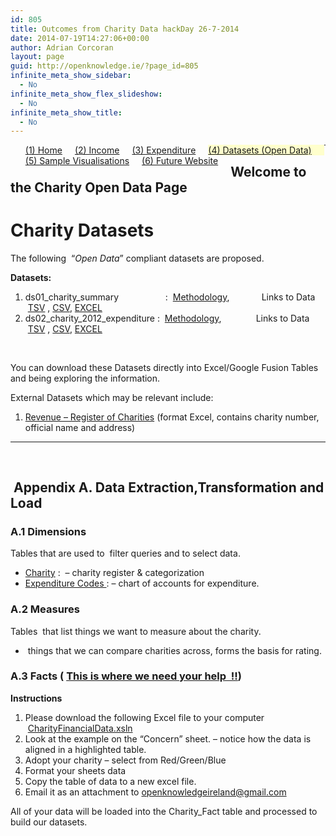 ```yaml
---
id: 805
title: Outcomes from Charity Data hackDay 26-7-2014
date: 2014-07-19T14:27:06+00:00
author: Adrian Corcoran
layout: page
guid: http://openknowledge.ie/?page_id=805
infinite_meta_show_sidebar:
  - No
infinite_meta_show_flex_slideshow:
  - No
infinite_meta_show_title:
  - No
---
```

<ul id="menu">
  <li style="float: left; display: inline; padding-right: 20px;">
    <a href="chy-04">(1) Home</a>
  </li>
  <li style="float: left; display: inline; padding-right: 20px;">
    <a href="chy-12-2">(2) Income</a>
  </li>
  <li style="float: left; display: inline; padding-right: 20px;">
    <a href="chy-15">(3) Expenditure</a>
  </li>
  <li style="float: left; display: inline; padding-right: 20px; background-color: #ffffcc;">
    <a href="chy-01-charity">(4) Datasets (Open Data)</a>
  </li>
  <li style="float: left; display: inline; padding-right: 20px;">
    <a href="sample-visualisations">(5) Sample Visualisations</a>
  </li>
  <li style="float: left; display: inline; padding-right: 20px;">
    <a href="chy-12">(6) Future Website</a>
  </li>
</ul>

* * *

## Welcome to the Charity Open Data Page

# Charity Datasets

The following  &#8220;_Open Data_&#8221; compliant datasets are proposed.

**Datasets:**

  1. ds01\_charity\_summary                   :  <a href="https://docs.google.com/document/d/14rmhlEgdfolXyJASAe-X-mg8Tr4LMrhyUHH5M-kBjOU/pub" target="_blank">Methodology</a>,             Links to Data  <a href="https://docs.google.com/spreadsheets/d/1R0QgwdpDK6_KZLz2i20zc-EwSo4OgBiI0nCRQawixI0/export?gid=1237917342&format=tsv" target="_blank">TSV</a> , <a href="https://docs.google.com/spreadsheets/d/1R0QgwdpDK6_KZLz2i20zc-EwSo4OgBiI0nCRQawixI0/export?gid=1237917342&format=csv" target="_blank">CSV</a>, <a href="https://docs.google.com/spreadsheets/d/1R0QgwdpDK6_KZLz2i20zc-EwSo4OgBiI0nCRQawixI0/export?gid=1237917342&format=xlsx" target="_blank">EXCEL</a>
  2. ds02\_charity\_2012_expenditure :  <a href="https://docs.google.com/document/d/14rmhlEgdfolXyJASAe-X-mg8Tr4LMrhyUHH5M-kBjOU/pub" target="_blank">Methodology</a>,              Links to Data  <a href="https://docs.google.com/spreadsheets/d/1R0QgwdpDK6_KZLz2i20zc-EwSo4OgBiI0nCRQawixI0/export?gid=931706284&format=tsv" target="_blank">TSV</a> , <a href="https://docs.google.com/spreadsheets/d/1R0QgwdpDK6_KZLz2i20zc-EwSo4OgBiI0nCRQawixI0/export?gid=931706284&format=csv" target="_blank">CSV</a>, <a href="https://docs.google.com/spreadsheets/d/1R0QgwdpDK6_KZLz2i20zc-EwSo4OgBiI0nCRQawixI0/export?gid=931706284&format=xlsx" target="_blank">EXCEL</a>

&nbsp;

You can download these Datasets directly into Excel/Google Fusion Tables and being exploring the information.

External Datasets which may be relevant include:

  1. <a href="http://www.revenue.ie/en/about/publications/charities_alpha.xls" target="_blank">Revenue &#8211; Register of Charities</a> (format Excel, contains charity number, official name and address)

* * *

&nbsp;

##  Appendix A. Data Extraction,Transformation and Load

### A.1 Dimensions

Tables that are used to  filter queries and to select data.

  * <a href="https://docs.google.com/spreadsheets/d/1sIH9NKBkpQMFMnt_0sYW9B8DSyv839EbbtLmibdml1s/pubhtml" target="_blank">Charity</a> :  &#8211; charity register & categorization
  * <a href="https://docs.google.com/spreadsheets/d/1sIH9NKBkpQMFMnt_0sYW9B8DSyv839EbbtLmibdml1s/edit#gid=861039018" target="_blank">Expenditure Codes </a>: &#8211; chart of accounts for expenditure.

### A.2 Measures

Tables  that list things we want to measure about the charity.

  *  things that we can compare charities across, forms the basis for rating.

### A.3 Facts ( <span style="text-decoration: underline;">This is where we need your help  !!</span>)

**Instructions**

  1. Please download the following Excel file to your computer  <a href="https://drive.google.com/?tab=wo&authuser=0#folders/0BwvqlbZTmJr6T2FOdWpFRzBUeVE" target="_blank">CharityFinancialData.xsln</a>
  2. Look at the example on the &#8220;Concern&#8221; sheet. &#8211; notice how the data is aligned in a highlighted table.
  3. Adopt your charity &#8211; select from Red/Green/Blue
  4. Format your sheets data
  5. Copy the table of data to a new excel file.
  6. Email it as an attachment to openknowledgeireland@gmail.com

All of your data will be loaded into the Charity_Fact table and processed to build our datasets.